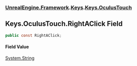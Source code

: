 ### [UnrealEngine.Framework](./UnrealEngine-Framework.md 'UnrealEngine.Framework').[Keys](./UnrealEngine-Framework-Keys.md 'UnrealEngine.Framework.Keys').[Keys.OculusTouch](./UnrealEngine-Framework-Keys-OculusTouch.md 'UnrealEngine.Framework.Keys.OculusTouch')
## Keys.OculusTouch.RightAClick Field
  
```csharp
public const RightAClick;
```
#### Field Value
[System.String](https://docs.microsoft.com/en-us/dotnet/api/System.String 'System.String')  
